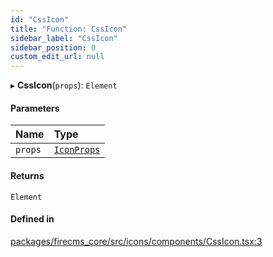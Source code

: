 ```yaml
---
id: "CssIcon"
title: "Function: CssIcon"
sidebar_label: "CssIcon"
sidebar_position: 0
custom_edit_url: null
---
```


▸ **CssIcon**(`props`): `Element`

#### Parameters

| Name | Type |
| :------ | :------ |
| `props` | [`IconProps`](../types/IconProps.md) |

#### Returns

`Element`

#### Defined in

[packages/firecms_core/src/icons/components/CssIcon.tsx:3](https://github.com/FireCMSco/firecms/blob/d45f3739/packages/firecms_core/src/icons/components/CssIcon.tsx#L3)

